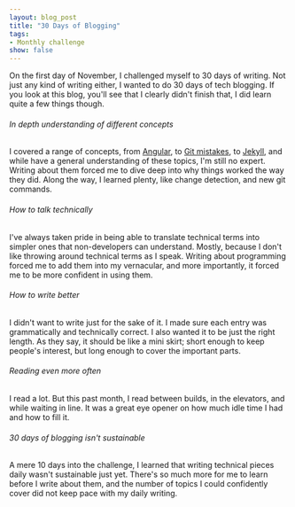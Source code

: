 ```yaml
---
layout: blog_post
title: "30 Days of Blogging"
tags: 
- Monthly challenge
show: false
---
```


On the first day of November, I challenged myself to 30 days of writing. 
Not just any kind of writing either, I wanted to do 30 days of tech blogging. 
If you look at this blog, you'll see that I clearly didn't finish that, 
I did learn quite a few things though.

<h6>In depth understanding of different concepts</h6>
<p>
I covered a range of concepts, from 
<a href="/entries/2016/11/02/primitive-input-changes">Angular</a>, to 
<a href="/entries/2016/11/04">Git mistakes</a>, to 
<a href="/entries/2016/11/06">Jekyll</a>, 
and while have a general understanding of these topics, 
I'm still no expert. 
Writing about them forced me to dive deep into why things worked the way they did. 
Along the way, I learned plenty, like change detection, 
and new git commands. 
</p>

<h6>How to talk technically</h6>
<p>
I've always taken pride in being able to translate technical terms 
into simpler ones that non-developers can understand. 
Mostly, because I don't like throwing around technical terms as I speak. 
Writing about programming forced me to add them into my vernacular, 
and more importantly, it forced me to be more confident in using them. 
</p>

<h6>How to write better</h6>
<p>
I didn't want to write just for the sake of it. 
I made sure each entry was grammatically and technically correct. 
I also wanted it to be just the right length. 
As they say, it should be like a mini skirt; 
short enough to keep people's interest, 
but long enough to cover the important parts. 
</p>

<h6>Reading even more often</h6>
<p>
I read a lot. 
But this past month, 
I read between builds, in the elevators, and while waiting in line. 
It was a great eye opener on how much idle time I had and how to fill it. 
</p>

<h6>30 days of blogging isn't sustainable</h6>
<p>
A mere 10 days into the challenge, 
I learned that writing technical pieces daily wasn't sustainable just yet. 
There's so much more for me to learn before I write about them, 
and the number of topics I could confidently cover did not keep pace with my daily writing. 
</p>

